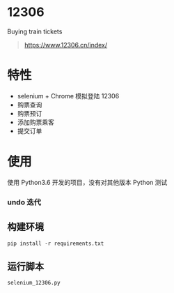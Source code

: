 # 12306
Buying train tickets
 >https://www.12306.cn/index/

# 特性
* selenium + Chrome 模拟登陆 12306
* 购票查询
* 购票预订
* 添加购票乘客
* 提交订单

# 使用
使用 Python3.6 开发的项目，没有对其他版本 Python 测试
### undo 迭代

## 构建环境
`pip install -r requirements.txt`

## 运行脚本
`selenium_12306.py`


